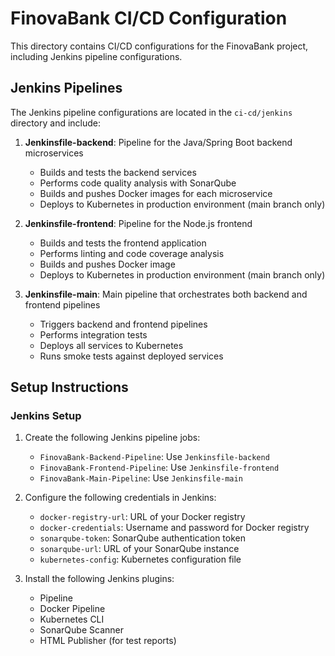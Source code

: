 # FinovaBank CI/CD Configuration

This directory contains CI/CD configurations for the FinovaBank project, including Jenkins pipeline configurations.

## Jenkins Pipelines

The Jenkins pipeline configurations are located in the `ci-cd/jenkins` directory and include:

1. **Jenkinsfile-backend**: Pipeline for the Java/Spring Boot backend microservices
   - Builds and tests the backend services
   - Performs code quality analysis with SonarQube
   - Builds and pushes Docker images for each microservice
   - Deploys to Kubernetes in production environment (main branch only)

2. **Jenkinsfile-frontend**: Pipeline for the Node.js frontend
   - Builds and tests the frontend application
   - Performs linting and code coverage analysis
   - Builds and pushes Docker image
   - Deploys to Kubernetes in production environment (main branch only)

3. **Jenkinsfile-main**: Main pipeline that orchestrates both backend and frontend pipelines
   - Triggers backend and frontend pipelines
   - Performs integration tests
   - Deploys all services to Kubernetes
   - Runs smoke tests against deployed services

## Setup Instructions

### Jenkins Setup

1. Create the following Jenkins pipeline jobs:
   - `FinovaBank-Backend-Pipeline`: Use `Jenkinsfile-backend`
   - `FinovaBank-Frontend-Pipeline`: Use `Jenkinsfile-frontend`
   - `FinovaBank-Main-Pipeline`: Use `Jenkinsfile-main`

2. Configure the following credentials in Jenkins:
   - `docker-registry-url`: URL of your Docker registry
   - `docker-credentials`: Username and password for Docker registry
   - `sonarqube-token`: SonarQube authentication token
   - `sonarqube-url`: URL of your SonarQube instance
   - `kubernetes-config`: Kubernetes configuration file

3. Install the following Jenkins plugins:
   - Pipeline
   - Docker Pipeline
   - Kubernetes CLI
   - SonarQube Scanner
   - HTML Publisher (for test reports)